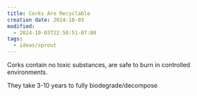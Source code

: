 ```yaml
---
title: Corks Are Recyclable
creation date: 2024-10-03
modified:
  - 2024-10-03T22:50:51-07:00
tags:
  - ideas/sprout
---
```

Corks contain no toxic substances, are safe to burn in controlled environments.

They take 3-10 years to fully biodegrade/decompose